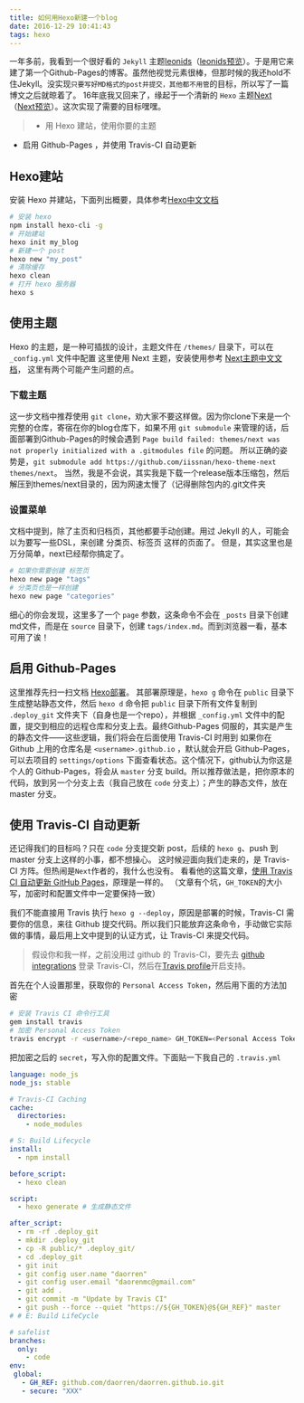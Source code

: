 ```yaml
---
title: 如何用Hexo新建一个blog
date: 2016-12-29 10:41:43
tags: hexo
---
```

一年多前，我看到一个很好看的 `Jekyll` 主题[leonids](https://github.com/renyuanz/leonids)（[leonids预览](https://renyuanz.github.io/leonids/)）。于是用它来建了第一个Github-Pages的博客。虽然他视觉元素很棒，但那时候的我还hold不住Jekyll。没实现`只要写好MD格式的post并提交，其他都不用管`的目标，所以写了一篇博文之后就晾着了。
16年底我又回来了，缘起于一个清新的 `Hexo` 主题[Next](https://github.com/iissnan/hexo-theme-next)（[Next预览](http://notes.iissnan.com/)）。这次实现了需要的目标嘿嘿。
> - 用 Hexo 建站，使用你要的主题
- 启用 Github-Pages ，并使用 Travis-CI 自动更新

<!-- more -->

## Hexo建站

安装 Hexo 并建站，下面列出概要，具体参考[Hexo中文文档](https://hexo.io/zh-cn/docs/setup.html)
```bash
# 安装 hexo
npm install hexo-cli -g
# 开始建站
hexo init my_blog
# 新建一个 post
hexo new "my_post"
# 清除缓存
hexo clean
# 打开 hexo 服务器
hexo s
```

## 使用主题

Hexo 的主题，是一种可插拔的设计，主题文件在 `/themes/` 目录下，可以在 `_config.yml` 文件中配置
这里使用 Next 主题，安装使用参考 [Next主题中文文档](http://theme-next.iissnan.com/getting-started.html)，
这里有两个可能产生问题的点。

### 下载主题

这一步文档中推荐使用 `git clone`，劝大家不要这样做。因为你clone下来是一个完整的仓库，寄宿在你的blog仓库下，如果不用 `git submodule` 来管理的话，后面部署到Github-Pages的时候会遇到 `Page build failed: themes/next was not properly initialized with a .gitmodules file` 的问题。
所以正确的姿势是，`git submodule add https://github.com/iissnan/hexo-theme-next themes/next`。
当然，我是不会说，其实我是下载一个release版本压缩包，然后解压到themes/next目录的，因为网速太慢了（记得删除包内的.git文件夹

### 设置菜单

文档中提到，除了主页和归档页，其他都要手动创建。用过 Jekyll 的人，可能会以为要写一些DSL，来创建 分类页、标签页 这样的页面了。
但是，其实这里也是万分简单，next已经帮你搞定了。
```bash
# 如果你需要创建 标签页
hexo new page "tags"
# 分类页也是一样创建
hexo new page "categories"
```
细心的你会发现，这里多了一个 `page` 参数，这条命令不会在 `_posts` 目录下创建md文件，而是在 `source` 目录下，创建 `tags/index.md`。而到浏览器一看，基本可用了诶！

## 启用 Github-Pages

这里推荐先扫一扫文档 [Hexo部署](https://hexo.io/zh-cn/docs/deployment.html)。
其部署原理是，`hexo g` 命令在 `public` 目录下生成整站静态文件，然后 `hexo d` 命令把 `public` 目录下所有文件复制到 `.deploy_git` 文件夹下（自身也是一个repo），并根据 `_config.yml` 文件中的配置，提交到相应的远程仓库和分支上去。最终Github-Pages 伺服的，其实是产生的静态文件——这些逻辑，我们将会在后面使用 Travis-CI 时用到
如果你在 Github 上用的仓库名是 `<username>.github.io` ，默认就会开启 Github-Pages，可以去项目的 `settings/options` 下面查看状态。这个情况下，github认为你这是个人的 Github-Pages，将会从 `master` 分支 build。所以推荐做法是，把你原本的代码，放到另一个分支上去（我自己放在 `code` 分支上）；产生的静态文件，放在 master 分支。

## 使用 Travis-CI 自动更新

还记得我们的目标吗？只在 `code` 分支提交新 post，后续的 `hexo g`、push 到 master 分支上这样的小事，都不想操心。
这时候迎面向我们走来的，是 Travis-CI 方阵。但热闹是`Next`作者的，我什么也没有。
看看他的这篇文章，[使用 Travis CI 自动更新 GitHub Pages](http://notes.iissnan.com/2016/publishing-github-pages-with-travis-ci/)，原理是一样的。
（文章有个坑，`GH_TOKEN`的大小写，加密时和配置文件中一定要保持一致）

我们不能直接用 Travis 执行 `hexo g --deploy`，原因是部署的时候，Travis-CI 需要你的信息，来往 Github 提交代码。所以我们只能放弃这条命令，手动做它实际做的事情，最后用上文中提到的认证方式，让 Travis-CI 来提交代码。

> 假设你和我一样，之前没用过 github 的 Travis-CI，要先去 [github integrations](https://github.com/integrations) 登录 Travis-CI，然后在[Travis profile](https://travis-ci.org/profile/)开启支持。

首先在个人设置那里，获取你的 `Personal Access Token`，然后用下面的方法加密
```bash
# 安装 Travis CI 命令行工具
gem install travis
# 加密 Personal Access Token
travis encrypt -r <username>/<repo_name> GH_TOKEN=<Personal Access Token>
```
把加密之后的 `secret`，写入你的配置文件。下面贴一下我自己的 `.travis.yml`

```yml
language: node_js
node_js: stable

# Travis-CI Caching
cache:
  directories:
    - node_modules

# S: Build Lifecycle
install:
  - npm install

before_script:
  - hexo clean

script:
  - hexo generate # 生成静态文件

after_script:
  - rm -rf .deploy_git
  - mkdir .deploy_git
  - cp -R public/* .deploy_git/
  - cd .deploy_git
  - git init
  - git config user.name "daorren"
  - git config user.email "daorenmc@gmail.com"
  - git add .
  - git commit -m "Update by Travis CI"
  - git push --force --quiet "https://${GH_TOKEN}@${GH_REF}" master
# # E: Build LifeCycle

# safelist
branches:
  only:
    - code
env:
 global:
   - GH_REF: github.com/daorren/daorren.github.io.git
   - secure: "XXX"

```
